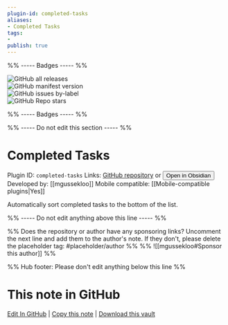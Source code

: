 ```yaml
---
plugin-id: completed-tasks
aliases:
- Completed Tasks
tags: 
- 
publish: true
---
```


%% ----- Badges ----- %%

![GitHub all releases](https://img.shields.io/github/downloads/mgussekloo/obsidian-completedtasks/total?color=573E7A&logo=github&style=for-the-badge)   
![GitHub manifest version](https://img.shields.io/github/manifest-json/v/mgussekloo/obsidian-completedtasks?color=573E7A&logo=github&style=for-the-badge)   
![GitHub issues by-label](https://img.shields.io/github/issues/mgussekloo/obsidian-completedtasks/help%20wanted?color=573E7A&logo=github&style=for-the-badge)   
![GitHub Repo stars](https://img.shields.io/github/stars/mgussekloo/obsidian-completedtasks?color=573E7A&logo=github&style=for-the-badge)

%% ----- Badges ----- %%

%% ----- Do not edit this section ----- %%

# Completed Tasks

Plugin ID: `completed-tasks`
Links: [GitHub repository](https://github.com/mgussekloo/obsidian-completedtasks) or [<button id=HH>Open in Obsidian</button>](obsidian://show-plugin?id=completed-tasks)
Developed by: [[mgussekloo]]
Mobile compatible: [[Mobile-compatible plugins|Yes]]

Automatically sort completed tasks to the bottom of the list.

%% ----- Do not edit anything above this line ----- %% 

%% Does the repository or author have any sponsoring links? Uncomment the next line and add them to the author's note. If they don't, please delete the placeholder tag: #placeholder/author %%
%% ![[mgussekloo#Sponsor this author]] %%

%% Hub footer: Please don't edit anything below this line %%

# This note in GitHub

<span class="git-footer">[Edit In GitHub](https://github.dev/obsidian-community/obsidian-hub/blob/main/02%20-%20Community%20Expansions/02.05%20All%20Community%20Expansions/Plugins/completed-tasks.md "git-hub-edit-note") | [Copy this note](https://raw.githubusercontent.com/obsidian-community/obsidian-hub/main/02%20-%20Community%20Expansions/02.05%20All%20Community%20Expansions/Plugins/completed-tasks.md "git-hub-copy-note") | [Download this vault](https://github.com/obsidian-community/obsidian-hub/archive/refs/heads/main.zip "git-hub-download-vault") </span>
